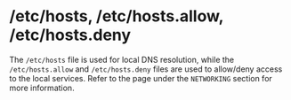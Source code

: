 # /etc/hosts, /etc/hosts.allow, /etc/hosts.deny

The `/etc/hosts` file is used for local DNS resolution, while the `/etc/hosts.allow` and `/etc/hosts.deny` files are used to allow/deny access to the local services. Refer to the page under the `NETWORKING` section for more information.
